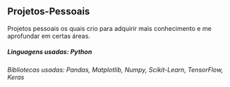 ## Projetos-Pessoais
Projetos pessoais os quais crio para adquirir mais conhecimento e me aprofundar em certas áreas.
##### Linguagens usadas: Python
###### Bibliotecas usadas: Pandas, Matplotlib, Numpy, Scikit-Learn, TensorFlow, Keras
